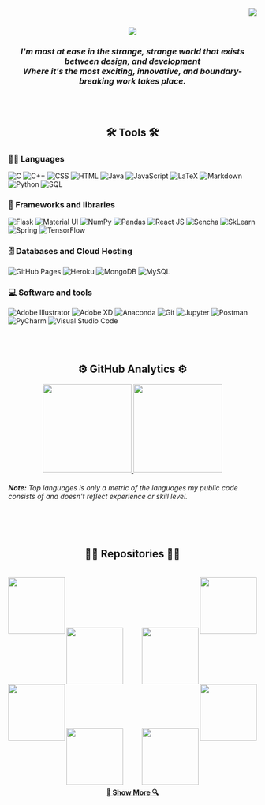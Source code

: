 <img align="right" src="https://visitor-badge.laobi.icu/badge?page_id=adarsh-k-tiwari.adarsh-k-tiwari">

<h1 align="center">
  <a href="https://git.io/typing-svg">
    <img src="https://readme-typing-svg.herokuapp.com/?lines=Hello,+There!+👋;This+is+Adarsh....;Nice+to+see+you!&center=true&size=30">
  </a>
</h1>

<h3 align="center"><I>I'm most at ease in the strange, strange world that exists between design, and development<br>Where it's the most exciting, innovative, and boundary-breaking work takes place. </I></h3>

<br><br>
<h2 align="center">🛠️ Tools 🛠️</h2>

### 👨‍💻 Languages

<p>
    <img alt="C" src="https://custom-icon-badges.herokuapp.com/badge/C-03599C.svg?logo=c-in-hexagon&logoColor=white">
    <img alt="C++" src="https://custom-icon-badges.herokuapp.com/badge/C++-9C033A.svg?logo=cpp2&logoColor=white">
    <img alt="CSS" src="https://img.shields.io/badge/CSS-1572B6.svg?logo=css3&logoColor=white">
    <img alt="HTML" src="https://img.shields.io/badge/HTML-E34F26.svg?logo=html5&logoColor=white">
    <img alt="Java" src="https://img.shields.io/badge/Java-007396.svg?logo=java&logoColor=white">
    <img alt="JavaScript" src="https://img.shields.io/badge/JavaScript-F7DF1E.svg?logo=javascript&logoColor=black">
    <img alt="LaTeX" src="https://img.shields.io/badge/LaTeX-008080.svg?logo=LaTeX&logoColor=white"></a>
    <img alt="Markdown" src="https://img.shields.io/badge/Markdown-000000.svg?logo=markdown&logoColor=white">
    <img alt="Python" src="https://img.shields.io/badge/Python-14354C.svg?logo=python&logoColor=white">
    <img alt="SQL" src="https://custom-icon-badges.herokuapp.com/badge/SQL-025E8C.svg?logo=database&logoColor=white">
   
</p>

### 🧰 Frameworks and libraries

<p>
  <img alt="Flask" src="https://img.shields.io/badge/Flask-000000?logo=flask&logoColor=white">  
  <img alt="Material UI" src="https://img.shields.io/badge/Material--UI-0081CB?logo=material-ui&logoColor=white">
  <img alt="NumPy" src="https://img.shields.io/badge/Numpy-013243.svg?logo=numpy&logoColor=white">
  <img alt="Pandas" src="https://img.shields.io/badge/Pandas-150458.svg?logo=pandas&logoColor=white">
  <img alt="React JS" src="https://img.shields.io/badge/React-20232a.svg?logo=react&logoColor=%2361DAFB">
  <img alt="Sencha" src="https://img.shields.io/badge/Sencha-044059?logo=sencha&logoColor=#95C93D">
  <img alt="SkLearn" src="https://img.shields.io/badge/scikit_learn-F7931E?logo=scikit-learn&logoColor=black">
  <img alt="Spring" src="https://img.shields.io/badge/Spring-6DB33F?logo=spring&logoColor=white">
  <img alt="TensorFlow" src="https://img.shields.io/badge/TensorFlow-FF6F00.svg?logo=TensorFlow&logoColor=black">
</p>

### 🗄️ Databases and Cloud Hosting

<p>
    <img alt="GitHub Pages" src="https://img.shields.io/badge/GitHub%20Pages-327FC7.svg?logo=github&logoColor=white">
    <img alt="Heroku" src="https://img.shields.io/badge/Heroku-430098.svg?logo=heroku&logoColor=white">
    <img alt="MongoDB" src ="https://img.shields.io/badge/MongoDB-4ea94b.svg?logo=mongodb&logoColor=white">
    <img alt="MySQL" src="https://img.shields.io/badge/MySQL-00f.svg?logo=mysql&logoColor=white">
</p>

### 💻 Software and tools

<p>
  <img alt="Adobe Illustrator" src="https://img.shields.io/badge/Adobe%20Illustrator-FF9A00?logo=adobe%20illustrator&logoColor=black">
  <img alt="Adobe XD" src="https://img.shields.io/badge/Adobe%20XD-470137?logo=Adobe%20XD&logoColor=#FF61F6">
  <img alt="Anaconda" src="https://img.shields.io/badge/conda-342B029.svg?ogo=anaconda&logoColor=white">  
  <img alt="Git" src="https://img.shields.io/badge/Git-F05033.svg?logo=git&logoColor=white">
  <img alt="Jupyter" src="https://img.shields.io/badge/Jupyter-F37626.svg?logo=Jupyter&logoColor=black">
  <img alt="Postman" src="https://img.shields.io/badge/Postman-FF6C37?logo=postman&logoColor=black">
  <img alt="PyCharm" src="https://img.shields.io/badge/PyCharm-000000.svg?logo=PyCharm&logoColor=white">
  <img alt="Visual Studio Code" src="https://img.shields.io/badge/Visual%20Studio%20Code-0078d7.svg?logo=visual-studio-code&logoColor=white">
  
</p>
<br><br>

<h2 align="center">⚙️ GitHub Analytics ⚙️</h2>
<p align="center">
<a href="https://github.com/AVS1508">
  <img height="180em" src="https://github-readme-stats-eight-theta.vercel.app/api?username=adarsh-k-tiwari&show_icons=true&theme=react&border_color=61dafb&border_radius=10&include_all_commits=true&count_private=true"/>
  <img height="180em" src="https://github-readme-stats-eight-theta.vercel.app/api/top-langs/?username=adarsh-k-tiwari&layout=compact&langs_count=8&theme=react&border_color=61dafb&border_radius=10"/>
</a><br>
  <h6><b>Note:</b> Top languages is only a metric of the languages my public code consists of and doesn't reflect experience or skill level.</h6>
</p>

<br><br>
<h2 align="center">👨‍💻 Repositories 👨‍💻</h2>
<br>
<div width="100%" align="center">
  <a align="left" href="https://github.com/adarsh-k-tiwari/Invoice-Management-App" title="Invoice Management Web App"><img align="left" height="115" src="https://github-readme-stats.vercel.app/api/pin/?username=adarsh-k-tiwari&repo=Invoice-Management-App&theme=react&border_color=61dafb&border_radius=10"></a><a align="right" href="https://github.com/adarsh-k-tiwari/Bangalore-House-Price" title="Bangalore House Price Prediction"><img align="right" height="115" src="https://github-readme-stats.vercel.app/api/pin/?username=adarsh-k-tiwari&repo=Bangalore-House-Price&theme=react&border_color=61dafb&border_radius=10"></a>
</div>
<br/><br/><br/><br/><br/><br/>
<div width="100%" align="center">
  <a align="left" href="https://github.com/zumrudu-anka/Turkce-Heceleme-CPP" title="Turkce-Heceleme-CPP"><img align="left" height="115" src="https://github-readme-stats.vercel.app/api/pin/?username=zumrudu-anka&repo=Turkce-Heceleme-CPP&theme=react&border_color=61dafb&border_radius=10"></a>
  <a align="right" href="https://github.com/zumrudu-anka/CopyMoveForgeryDetectionWithDCT" title="Copy&Move Forgery Detection With DCT"><img align="right" height="115" src="https://github-readme-stats.vercel.app/api/pin/?username=zumrudu-anka&repo=CopyMoveForgeryDetectionWithDCT&theme=react&border_color=61dafb&border_radius=10"></a>
</div>
<br/><br/><br/><br/><br/><br/>
<div width="100%" align="center">
  <a align="left" href="https://github.com/zumrudu-anka/cpp-openmp-needleman-wunsch" title="Needleman Wunsch Algorithm With OpenMP"><img align="left" height="115" src="https://github-readme-stats.vercel.app/api/pin/?username=zumrudu-anka&repo=cpp-openmp-needleman-wunsch&theme=react&border_color=61dafb&border_radius=10"></a>
  <a align="right" href="https://github.com/zumrudu-anka/cpp-artificial-neural-networks" title="Artificial Neural Networks"><img align="right" height="115" src="https://github-readme-stats.vercel.app/api/pin/?username=zumrudu-anka&repo=cpp-artificial-neural-networks&theme=react&border_color=61dafb&border_radius=10"></a>
</div>
<br/><br/><br/><br/><br/><br/>
<div width="100%" align="center">
  <a align="left" href="https://github.com/zumrudu-anka/javascript-minesweeper" title="Minesweeper"><img align="left" height="115" src="https://github-readme-stats.vercel.app/api/pin/?username=zumrudu-anka&repo=javascript-minesweeper&theme=react&border_color=61dafb&border_radius=10"></a>
  <a align="right" href="https://github.com/zumrudu-anka/KTU-TraditionalComputerOlympics-2019" title="KTU Traditional Computer Olympics 2019-2020"><img align="right" height="115" src="https://github-readme-stats.vercel.app/api/pin/?username=zumrudu-anka&repo=KTU-TraditionalComputerOlympics-2019&theme=react&border_color=61dafb&border_radius=10"></a>
</div>
<br><br><br><br><br><br>
<h4 align="center">
  <a href="https://github.com/zumrudu-anka?tab=repositories" title="Show Repositories">🔎 Show More 🔍</a>
</h4>
